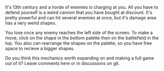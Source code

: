 It's 13th century and a horde of enemies is charging at you. All you have to defend yourself is a weird cannon that you have bought at discount. It's pretty powerful and can hit several enemies at once, but it's damage area has a very weird shapes.

You lose once any enemy reaches the left side of the screen. To make a move, click on the shape in the bottom palette then on the battlefield in the top. You also can rearrange the shapes on the palette, so you have free space to recieve a bigger shapes.

Do you think this mechanics worth expanding on and making a full game out of it? Leave comments here or in discussions on git.